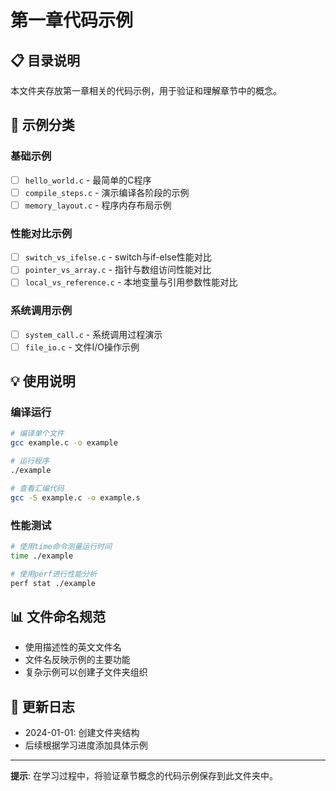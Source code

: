 # 第一章代码示例

## 📋 目录说明

本文件夹存放第一章相关的代码示例，用于验证和理解章节中的概念。

## 🎯 示例分类

### 基础示例
- [ ] `hello_world.c` - 最简单的C程序
- [ ] `compile_steps.c` - 演示编译各阶段的示例
- [ ] `memory_layout.c` - 程序内存布局示例

### 性能对比示例
- [ ] `switch_vs_ifelse.c` - switch与if-else性能对比
- [ ] `pointer_vs_array.c` - 指针与数组访问性能对比
- [ ] `local_vs_reference.c` - 本地变量与引用参数性能对比

### 系统调用示例
- [ ] `system_call.c` - 系统调用过程演示
- [ ] `file_io.c` - 文件I/O操作示例

## 💡 使用说明

### 编译运行
```bash
# 编译单个文件
gcc example.c -o example

# 运行程序
./example

# 查看汇编代码
gcc -S example.c -o example.s
```

### 性能测试
```bash
# 使用time命令测量运行时间
time ./example

# 使用perf进行性能分析
perf stat ./example
```

## 📊 文件命名规范

- 使用描述性的英文文件名
- 文件名反映示例的主要功能
- 复杂示例可以创建子文件夹组织

## 🔄 更新日志

- 2024-01-01: 创建文件夹结构
- 后续根据学习进度添加具体示例

---

**提示**: 在学习过程中，将验证章节概念的代码示例保存到此文件夹中。